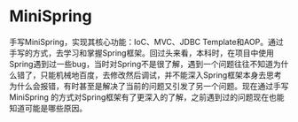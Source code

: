 # MiniSpring
  手写MiniSpring，实现其核心功能：IoC、MVC、JDBC Template和AOP。通过手写的方式，去学习和掌握Spring框架。回过头来看，本科时，在项目中使用Spring遇到过一些bug，当时对Spring不是很了解，遇到一个问题往往不知道为什么错了，只能机械地百度，去修改然后调试，并不能深入Spring框架本身去思考为什么会报错，有时甚至是解决了当前的问题又引发了另一个问题。现在通过手写MiniSpring 的方式对Spring框架有了更深入的了解，之前遇到过的问题现在也能知道可能是哪些原因。
